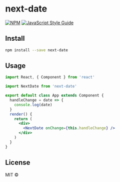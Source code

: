 # next-date

> 

[![NPM](https://img.shields.io/npm/v/next-date.svg)](https://www.npmjs.com/package/next-date) [![JavaScript Style Guide](https://img.shields.io/badge/code_style-standard-brightgreen.svg)](https://standardjs.com)

## Install

```bash
npm install --save next-date
```

## Usage

```jsx
import React, { Component } from 'react'

import NextDate from 'next-date'

export default class App extends Component {
  handleChange = date => {
    console.log(date)
  }
  render() {
    return (
      <div>
        <NextDate onChange={this.handleChange} />
      </div>
    )
  }
}
```

## License

MIT © [](https://github.com/)
